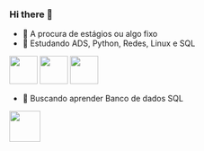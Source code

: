 ### Hi there 👋



- 🔭 A procura de estágios ou algo fixo
- 🌱 Estudando ADS, Python, Redes, Linux e SQL
<div style="display: inline">
  <img width='50' height='50' src="https://cdn.jsdelivr.net/gh/devicons/devicon/icons/python/python-original-wordmark.svg" />
   
  <img width='50' height='50' src="https://cdn.jsdelivr.net/gh/devicons/devicon/icons/pycharm/pycharm-original.svg" />
          
  <img width='50' height='50' src="https://cdn.jsdelivr.net/gh/devicons/devicon/icons/linux/linux-original.svg" />
</div>
          


- 🌱 Buscando aprender Banco de dados SQL           
<div style="display: inline">          
<img width='55' height='55' src="https://cdn.jsdelivr.net/gh/devicons/devicon/icons/mysql/mysql-original-wordmark.svg" />
</div>          
